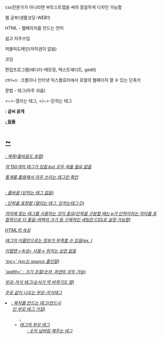 css전문가가 아니라면 부트스트랩을 써야 깔끔하게 디자인 가능함

웹 공부(생활코딩-WEB1)

HTML - 웹페이지를 만드는 언어

쉽고 자주쓰임

퍼블릭도메인(저작권이 없음)

코딩

편집프로그램(에디터-메모장, 텍스트에디트, gedit)

ctrl+o :  크롬이나 인터넷 익스플로러에서 로컬의 웹페이지 열 수 있는 단축키

문법 - 태그(아주 쉬움) 

<~>-열리는 태그, </~>-닫히는 태그

<strong> : 글씨 굵게

<u> : 밑줄

<h1>~<h6>: 제목(줄바꿈도 포함)

약 150개의 태그가 있음 but 모두 외울 필요 없음

통계를 활용해서 자주 쓰이는 태그만 확인

<br> : 줄바꿈 (닫히는 태그 없음)

<p> : 단락을 표현함 (열리는 태그, 닫히는태그 O)

의미에 맞는 태그를 사용하는 것이 중요(단락을 구분할 때는 p가 단락이라는 의미를 포함하므로 더 좋음-여백의 크기 등 구체적인 세팅은 CSS로 설정 가능함)

HTML의 속성

태그의 이름만으로는 정보가 부족할 수 있음(ex. <img>)

이럴땐 <속성> 사용→ 위치는 상관 없음

‘src=’ (src는 source 줄인말)

‘width=’ : 크기 조절(숫자, 퍼센트 모두 가능)

부모-자식 태그(순서가 막 바뀌기도 함)

주로 같이 나오는 부모-자식태그

<li> : 목차를 만드는 태그(반드시 <ul>인 부모 태그 가짐)

<ul> : <li>태그의 부모 태그

<ol> : 숫자 넘버링 해주는 태그

<title> : 파일명이 아닌 웹페이지의 제목을 설정해주는 태그 (안쓰면 손해)

<meta> : 특정 방식으로 열어주는 태그(ex. <meta charset=”utf-8”>)

<body> : 본문을 묶어주는 태그

<head> : body(본문)를 설명하는 걸 묶어주는 태그

<html> : <body> 태그와 <head> 태그를 감싸는 최고위층 태그

<!doctype html> : 이 파일이 html이라는 걸 알려주는 관용적 표현

<a> : 링크 연결해주는 태그(href 속성으로 링크 연결 + ‘target=’으로 새탭에서 실행, ‘title=’을 통해서 툴팁으로 설명 띄우기도 가능)

Notepad++ 유용한 단축키

([https://glan.tistory.com/52](https://glan.tistory.com/52))

Ctrl + Click : 다중편집 가능(열마다 위치 달라도 가능-환경설정 필요)

shift + Alt + 방향키 : 여러줄 한번에 편집

Ctrl + l : 한 줄 삭제

Ctrl + d : 한 줄 복사

tab : 들여쓰기

Shift + tab : 내어쓰기

[unsplash.com](http://unsplash.com) : 저작권 걱정 없이 이미지 사용 가능한 사이트


<Internet>

인터넷-1960년 핵전쟁 이후 통신 시스템의 발전을 목적으로 개발됨

웹-1990년에 개발되어 일반인들도 인터넷을 편하게 사용할 수 있는 계기가 됨

서버-클라이언트(클라이언트가 서버에 요청하면 서버는 클라이언트에게 응답하는 관계)